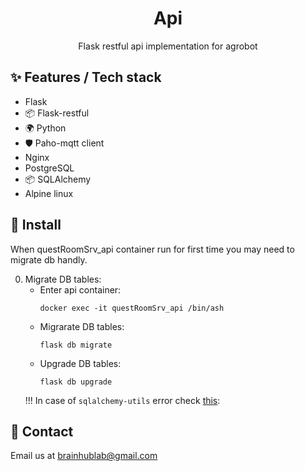 <div align="center">
  <h1>Api</h1>
  <p>Flask restful api implementation for agrobot</p>

</div>

## ✨ Features / Tech stack
-   Flask
- 📦 Flask-restful
- 🌍 Python
- 🛡 Paho-mqtt client
-   Nginx
-   PostgreSQL
- 📦 SQLAlchemy
-   Alpine linux

## 🔨 Install
<p>When questRoomSrv_api container run for first time you may need to migrate db handly.</p>

0. Migrate DB tables:
      - Enter api container:
        ```
        docker exec -it questRoomSrv_api /bin/ash
        ```
      - Migrarate DB tables:
          ```
          flask db migrate
          ```
      - Upgrade DB tables:
          ```
          flask db upgrade
          ```
      !!! In case of `sqlalchemy-utils` error check [this](https://stackoverflow.com/questions/54055469/how-to-use-sqlalchemy-utils-in-a-sqlalchemy-model):


## 🤝 Contact

Email us at [brainhublab@gmail.com](mailto:brainhublab@gmail.com)
